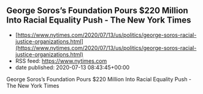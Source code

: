 ## George Soros’s Foundation Pours $220 Million Into Racial Equality Push - The New York Times
 - [https://www.nytimes.com/2020/07/13/us/politics/george-soros-racial-justice-organizations.html](https://www.nytimes.com/2020/07/13/us/politics/george-soros-racial-justice-organizations.html)
 - RSS feed: https://www.nytimes.com
 - date published: 2020-07-13 08:43:45+00:00

George Soros’s Foundation Pours $220 Million Into Racial Equality Push - The New York Times

